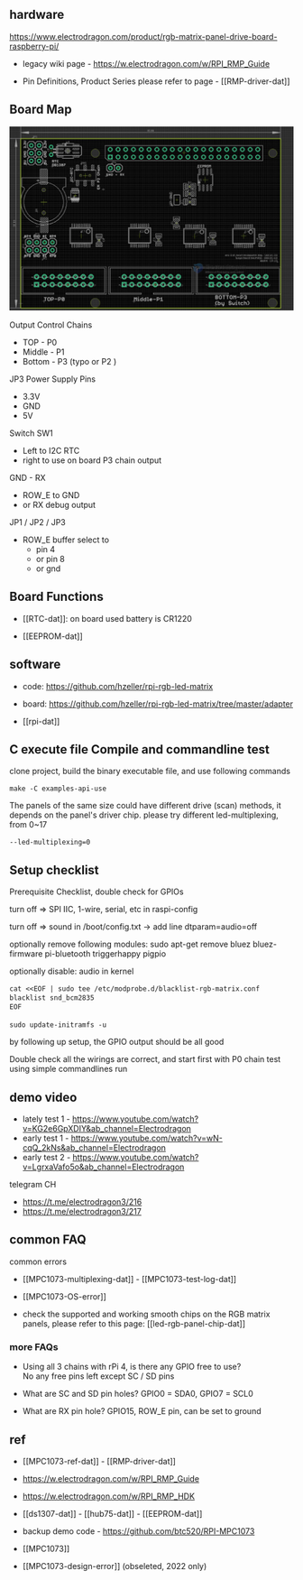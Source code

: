 
## hardware

https://www.electrodragon.com/product/rgb-matrix-panel-drive-board-raspberry-pi/

- legacy wiki page - https://w.electrodragon.com/w/RPI_RMP_Guide

- Pin Definitions, Product Series please refer to page - [[RMP-driver-dat]]

## Board Map 

![](2023-11-06-17-41-05.png)

Output Control Chains 
- TOP - P0
- Middle - P1
- Bottom - P3 (typo or P2 )

JP3 Power Supply Pins 
- 3.3V
- GND
- 5V

Switch SW1 
- Left to I2C RTC 
- right to use on board P3 chain output 

GND - RX
- ROW_E to GND
- or RX debug output 

JP1 / JP2 / JP3 
- ROW_E buffer select to 
  - pin 4 
  - or pin 8 
  - or gnd 



## Board Functions 

- [[RTC-dat]]: on board used battery is CR1220

- [[EEPROM-dat]]


## software 

- code: https://github.com/hzeller/rpi-rgb-led-matrix
- board: https://github.com/hzeller/rpi-rgb-led-matrix/tree/master/adapter

- [[rpi-dat]]


## C execute file Compile and commandline test 

clone project, build the binary executable file, and use following commands 

    make -C examples-api-use

The panels of the same size could have different drive (scan) methods, it depends on the panel's driver chip. please try different led-multiplexing, from 0~17

    --led-multiplexing=0

## Setup checklist 

Prerequisite Checklist, double check for GPIOs

turn off => SPI IIC, 1-wire, serial, etc in raspi-config

turn off => sound in /boot/config.txt -> add line dtparam=audio=off

optionally remove following modules: sudo apt-get remove bluez bluez-firmware pi-bluetooth triggerhappy pigpio

optionally disable: audio in kernel 

    cat <<EOF | sudo tee /etc/modprobe.d/blacklist-rgb-matrix.conf
    blacklist snd_bcm2835
    EOF

    sudo update-initramfs -u

by following up setup, the GPIO output should be all good

Double check all the wirings are correct, and start first with P0 chain test using simple commandlines run

## demo video 

- lately test 1 - https://www.youtube.com/watch?v=KG2e6GpXDIY&ab_channel=Electrodragon
- early test 1 - https://www.youtube.com/watch?v=wN-cqQ_2kNs&ab_channel=Electrodragon
- early test 2 - https://www.youtube.com/watch?v=LgrxaVafo5o&ab_channel=Electrodragon

telegram CH 
- https://t.me/electrodragon3/216
- https://t.me/electrodragon3/217

## common FAQ 

common errors 

- [[MPC1073-multiplexing-dat]] - [[MPC1073-test-log-dat]] 

- [[MPC1073-OS-error]] 

- check the supported and working smooth chips on the RGB matrix panels, please refer to this page: [[led-rgb-panel-chip-dat]]

### more FAQs 

* Using all 3 chains with rPi 4, is there any GPIO free to use?  
No any free pins left except SC / SD pins 

* What are SC and SD pin holes? 
GPIO0 = SDA0, GPIO7 = SCL0

* What are RX pin hole? 
GPIO15, ROW_E pin, can be set to ground


## ref 

- [[MPC1073-ref-dat]] - [[RMP-driver-dat]]

- https://w.electrodragon.com/w/RPI_RMP_Guide
- https://w.electrodragon.com/w/RPI_RMP_HDK

- [[ds1307-dat]] - [[hub75-dat]] - [[EEPROM-dat]]

- backup demo code - https://github.com/btc520/RPI-MPC1073

- [[MPC1073]]


- [[MPC1073-design-error]] (obseleted, 2022 only)